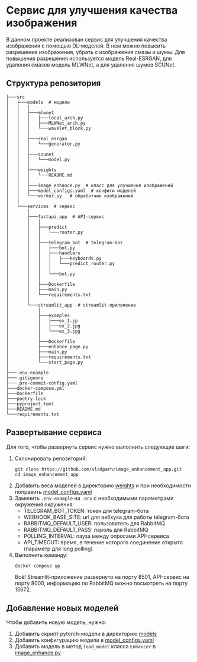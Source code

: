# Сервис для улучшения качества изображения

В данном проекте реализован сервис для улучшения качества изображения с помощью
DL-моделей. В нем можно повысить разрешение изображения, убрать с изображения
смазы и шумы. Для повышения разрешения используется модель Real-ESRGAN, для
удаления смазов модель MLWNet, а для удаления шумов SCUNet.

## Структура репозитория

```
├───src
│   ├───models  # модели
│   │   │
│   │   ├───mlwnet
│   │   │   ├───local_arch.py
│   │   │   ├───MLWNet_arch.py
│   │   │   └───wavelet_block.py
│   │   │
│   │   ├───real_esrgan
│   │   │   └───generator.py
│   │   │
│   │   ├───scunet
│   │   │   └───model.py
│   │   │
│   │   ├───weights
│   │   │   └───README.md
│   │   │
│   │   ├───image_enhance.py  # класс для улучшения изображений
│   │   ├───model_configs.yaml  # конфиги моделей
│   │   └───worker.py   # обработчик изображений
│   │
│   └───services  # сервис
│       │
│       ├───fastapi_app  # API-сервис
│       │   │
│       │   ├───predict
│       │   │   └───router.py
│       │   │
│       │   ├───telegram_bot  # telegram-бот
│       │   │   ├───bot.py
│       │   │   ├───handlers
│       │   │   │   ├───keyboards.py
│       │   │   │   └───predict_router.py
│       │   │   │
│       │   │   └───bot.py
│       │   │
│       │   ├───Dockerfile
│       │   ├───main.py
│       │   └───requirements.txt
│       │
│       └───streamlit_app  # streamlit-приложение
│           │
│           ├───examples
│           │   ├───ex_1.jp
│           │   ├───ex_2.jpg
│           │   └───ex_3.jpg
│           │
│           ├───Dockerfile
│           ├───enhance_page.py
│           ├───main.py
│           ├───requirements.txt
│           └───start_page.py
│
├───.env-example
├───.gitignore
├───.pre-commit-config.yaml
├───docker-compose.yml
├───Dockerfile
├───poetry.lock
├───pyproject.toml
├───README.md
└───requirements.txt
```

## Развертывание сервиса

Для того, чтобы развернуть сервис нужно выполнить следующие шаги:

1. Склонировать репозиторий:
   ```
   git clone https://github.com/vladparh/image_enhancement_app.git
   cd image_enhancement_app
   ```
2. Добавить веса моделей в директорию [weights](src/models/weights) и при необходимости поправить [model_configs.yaml](src/models/model_configs.yaml)
3. Заменить `.env-example` на `.env` с необходимыми параметрами окружения
   окружения:
   - TELEGRAM_BOT_TOKEN: токен для telegram-бота
   - WEBHOOK_BASE_SITE: url для вебхука для работы telegram-бота
   - RABBITMQ_DEFAULT_USER: пользователь для RabbitMQ
   - RABBITMQ_DEFAULT_PASS: пароль для RabbitMQ
   - POLLING_INTERVAL: пауза между опросами API-сервиса
   - API_TIMEOUT: время, в течение которого соединение открыто (параметр для long polling)
4. Выполнить команду:
   ```
   docker compose up
   ```
   Всё! Streamlit-приложение развернуто на порту 8501, API-сервис на порту 8000,
   информацию по RabbitMQ можно посмотреть на порту 15672.

## Добавление новых моделей

Чтобы добавить новую модель, нужно:

1. Добавить скрипт pytorch-модели в директорию [models](src/models)
2. Добавить конфигурацию модели в
   [model_configs.yaml](src/models/model_configs.yaml)
3. Добавить модель в метод `load_model` класса `Enhancer` в
   [image_enhance.py](src/models/image_enhance.py)
